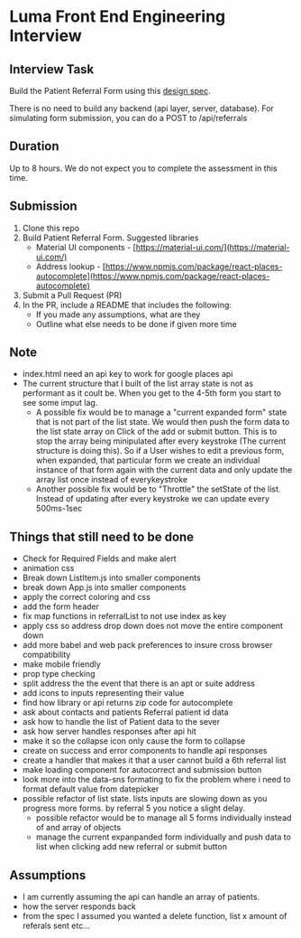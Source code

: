 # Luma Front End Engineering Interview

## Interview Task

Build the Patient Referral Form using this [design spec](https://www.figma.com/file/XIHFNbIXykq8KosWEIryhoRJ/Patient-Referral-Form-interview?node-id=0%3A1).

There is no need to build any backend (api layer, server, database). For simulating form submission, you can do a POST to /api/referrals


## Duration

Up to 8 hours. We do not expect you to complete the assessment in this time.

## Submission
1.  Clone this repo
2.  Build Patient Referral Form. Suggested libraries
    -  Material UI components - [https://material-ui.com/](https://material-ui.com/)
    -  Address lookup - [https://www.npmjs.com/package/react-places-autocomplete](https://www.npmjs.com/package/react-places-autocomplete)
4.  Submit a Pull Request (PR)
5.  In the PR, include a README that includes the following:
    -  If you made any assumptions, what are they
    - Outline what else needs to be done if given more time

## Note
  - index.html need an api key to work for google places api
  - The current structure that I built of the list array state is not as performant as it coult be. When you get to the 4-5th form you start to see some imput lag.
    - A possible fix would be to manage a "current expanded form" state that is not part of the list state. We would then push the form data to the list state array on Click of the add or submit button.
    This is to stop the array being minipulated after every keystroke (The current structure is doing this). So if a User wishes to edit a previous form, when expanded, that particular form 
    we create an individual instance of that form again with the current data and only update the array list once instead of everykeystroke
    - Another possible fix would be to "Throttle" the setState of the list. Instead of updating after every keystroke we can update every 500ms-1sec


## Things that still need to be done
  - Check for Required Fields and make alert
  - animation css
  - Break down ListItem.js into smaller components
  - break down App.js into smaller components
  - apply the correct coloring and css
  - add the form header
  - fix map functions in referralList to not use index as key 
  - apply css so address drop down does not move the entire component down
  - add more babel and web pack preferences to insure cross browser compatibility
  - make mobile friendly
  - prop type checking
  - split address the the event that there is an apt or suite address
  - add icons to inputs representing their value
  - find how library or api returns zip code for autocomplete
  - ask about contacts and patients Referral patient id data
  - ask how to handle the list of Patient data to the sever
  - ask how server handles responses after api hit
  - make it so the collapse icon only cause the form to collapse
  - create on success and error components to handle api responses
  - create a handler that makes it that a user cannot build a 6th referral list
  - make loading component for autocorrect and submission button
  - look more into the data-sns formating to fix the problem where i need to format default value from datepicker
  - possible refactor of list state. lists inputs are slowing down as you progress more forms. by referral 5 you notice a slight delay.
    - possible refactor would be to manage all 5 forms individually instead of and array of objects
    - manage the current expanpanded form individually and push data to list when clicking add new referral or submit button
    

## Assumptions
  - I am currently assuming the api can handle an array of patients.
  - how the server responds back
  - from the spec I assumed you wanted a delete function, list x amount of referals sent etc...

